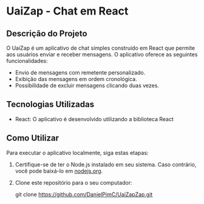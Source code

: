 # UaiZap - Chat em React

## Descrição do Projeto
O UaiZap é um aplicativo de chat simples construído em React que permite aos usuários enviar e receber mensagens. O aplicativo oferece as seguintes funcionalidades:

- Envio de mensagens com remetente personalizado.
- Exibição das mensagens em ordem cronológica.
- Possibilidade de excluir mensagens clicando duas vezes.

## Tecnologias Utilizadas
- React: O aplicativo é desenvolvido utilizando a biblioteca React

## Como Utilizar
Para executar o aplicativo localmente, siga estas etapas:

1. Certifique-se de ter o Node.js instalado em seu sistema. Caso contrário, você pode baixá-lo em [nodejs.org](https://nodejs.org/).

2. Clone este repositório para o seu computador:

   git clone https://github.com/DanielPimC/UaiZapZap.git
